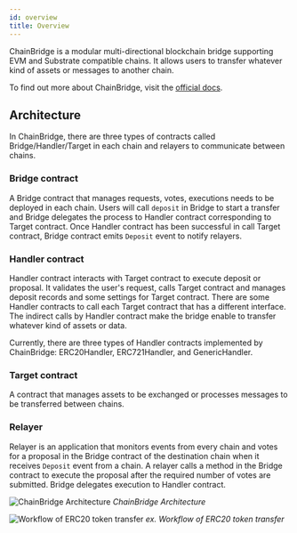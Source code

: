 ```yaml
---
id: overview
title: Overview
---
```


ChainBridge is a modular multi-directional blockchain bridge supporting EVM and Substrate compatible chains. It allows users to transfer whatever kind of assets or messages to another chain.

To find out more about ChainBridge, visit the [official docs](https://chainbridge.chainsafe.io/).

## Architecture

In ChainBridge, there are three types of contracts called Bridge/Handler/Target in each chain and relayers to communicate between chains.

### Bridge contract

A Bridge contract that manages requests, votes, executions needs to be deployed in each chain. Users will call `deposit` in Bridge to start a transfer and Bridge delegates the process to Handler contract corresponding to Target contract. Once Handler contract has been successful in call Target contract, Bridge contract emits `Deposit` event to notify relayers.

### Handler contract

Handler contract interacts with Target contract to execute deposit or proposal. It validates the user's request, calls Target contract and manages deposit records and some settings for Target contract. There are some Handler contracts to call each Target contract that has a different interface. The indirect calls by Handler contract make the bridge enable to transfer whatever kind of assets or data.

Currently, there are three types of Handler contracts implemented by ChainBridge: ERC20Handler, ERC721Handler, and GenericHandler.

### Target contract

A contract that manages assets to be exchanged or processes messages to be transferred between chains.

### Relayer

Relayer is an application that monitors events from every chain and votes for a proposal in the Bridge contract of the destination chain when it receives `Deposit` event from a chain. A relayer calls a method in the Bridge contract to execute the proposal after the required number of votes are submitted. Bridge delegates execution to Handler contract.

<div style={{textAlign: 'center'}}>

![ChainBridge Architecture](/img/chainbridge/architecture.svg)
*ChainBridge Architecture*

</div>

<div style={{textAlign: 'center'}}>

![Workflow of ERC20 token transfer](/img/chainbridge/erc20-workflow.svg)
*ex. Workflow of ERC20 token transfer*

</div>

